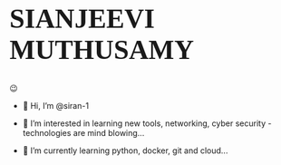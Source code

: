 <html>
  <head>
    <link href="https://fonts.googleapis.com/css2?family=Amatic+SC&display=swap" rel="stylesheet">
    <style>
      h1 {
        font-family: 'Amatic SC', serif;
        font-size: 48px;
      }
    </style>
  </head>
  <body>
    <h1>SIANJEEVI MUTHUSAMY</h1>😉

- 👋 Hi, I’m @siran-1
- 👀 I’m interested in learning new tools, networking, cyber security - technologies are mind blowing...
- 🌱 I’m currently learning python, docker, git and cloud...

  </body>
</html>
